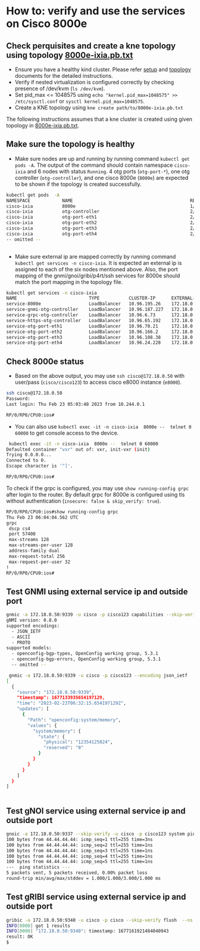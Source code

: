 # How to: verify and use the services on Cisco 8000e

## Check perquisites and create a kne topology using topology [8000e-ixia.pb.txt](8000e-ixia.pb.txt)

- Ensure you have a healthy kind cluster. Please refer [setup](../../../docs/setup.md) and [topology](../../../docs/create_topology.md) documents for the detailed instructions.
- Verify if nested virtualization is configured correctly by checking presence of /dev/kvm (`ls /dev/kvm`).
- Set pid_max <= 1048575 using  `echo "kernel.pid_max=1048575" >> /etc/sysctl.conf` or `sysctl kernel.pid_max=1048575`.
- Create a KNE topology using `kne create path/to/8000e-ixia.pb.txt`

The following instructions assumes that a kne cluster is created using given topology in [8000e-ixia.pb.txt](8000e-ixia.pb.txt).

## Make sure the topology is healthy

- Make sure nodes are up and running by running command `kubectl get pods -A`. The output of the command should contain namespace `cisco-ixia` and 6 nodes with status `Running`. 4 otg ports (`otg-port-*`), one otg controller (`otg-controller`), and one cisco 8000e (`8000e`) are expected to be shown if the topology is created successfully.
  
``` bash
kubectl get pods  -A
NAMESPACE            NAME                                            READY   STATUS    RESTARTS   AGE
cisco-ixia           8000e                                           1/1     Running   0          4m28s
cisco-ixia           otg-controller                                  2/2     Running   0          4m28s
cisco-ixia           otg-port-eth1                                   2/2     Running   0          4m28s
cisco-ixia           otg-port-eth2                                   2/2     Running   0          4m28s
cisco-ixia           otg-port-eth3                                   2/2     Running   0          4m28s
cisco-ixia           otg-port-eth4                                   2/2     Running   0          4m27s
-- omitted -- 
 
```

- Make sure external ip are mapped correctly by running command `kubectl get services -n cisco-ixia`. It is expected an external ip is assigned to each of the six nodes mentioned above.  Also, the port mapping of the gnmi/gnoi/gribi/p4rt/ssh services for 8000e should match the port mapping in the topology file.  
  
``` bash
kubectl get services -n cisco-ixia
NAME                           TYPE           CLUSTER-IP      EXTERNAL-IP   PORT(S)                                                                    AGE
service-8000e                  LoadBalancer   10.96.195.26    172.18.0.50   22:31633/TCP,9339:31543/TCP,9340:30751/TCP,9337:30331/TCP,9559:31439/TCP   7m45s
service-gnmi-otg-controller    LoadBalancer   10.96.187.227   172.18.0.51   50051:31810/TCP                                                            7m45s
service-grpc-otg-controller    LoadBalancer   10.96.6.73      172.18.0.52   40051:31158/TCP                                                            7m45s
service-https-otg-controller   LoadBalancer   10.96.65.192    172.18.0.53   8443:30126/TCP                                                             7m45s
service-otg-port-eth1          LoadBalancer   10.96.70.21     172.18.0.54   5555:30373/TCP,50071:32694/TCP                                             7m45s
service-otg-port-eth2          LoadBalancer   10.96.166.2     172.18.0.55   5555:31205/TCP,50071:32376/TCP                                             7m45s
service-otg-port-eth3          LoadBalancer   10.96.108.38    172.18.0.56   5555:32396/TCP,50071:30361/TCP                                             7m45s
service-otg-port-eth4          LoadBalancer   10.96.24.228    172.18.0.57   5555:31664/TCP,50071:30416/TCP                                             7m44s
 ```

## Check 8000e status

- Based on the above output, you may use `ssh cisco@172.18.0.50` with user/pass (`cisco/cisco123`) to access cisco e8000 instance (`e8000`).

``` bash
ssh cisco@172.18.0.50 
Password: 
Last login: Thu Feb 23 05:03:48 2023 from 10.244.0.1

RP/0/RP0/CPU0:ios#  
```

- You can also use   `kubectl exec -it -n cisco-ixia  8000e --  telnet 0 60000` to get console access to the device.
  
``` bash
 kubectl exec -it -n cisco-ixia  8000e --  telnet 0 60000
Defaulted container "vxr" out of: vxr, init-vxr (init)
Trying 0.0.0.0...
Connected to 0.
Escape character is '^]'.

RP/0/RP0/CPU0:ios#
 ```

To check if the grpc is configured, you may use `show running-config grpc` after login to the router. By default grpc for 8000e is configured using tls without authentication (`insecure: false & skip_verify: true`).

``` bash
RP/0/RP0/CPU0:ios#show running-config grpc
Thu Feb 23 06:04:04.562 UTC
grpc
 dscp cs4
 port 57400
 max-streams 128
 max-streams-per-user 128
 address-family dual
 max-request-total 256
 max-request-per-user 32
!
RP/0/RP0/CPU0:ios#
```

## Test GNMI using external service ip and outside port

``` bash
gnmic -a 172.18.0.50:9339 -u cisco -p cisco123 capabilities --skip-verify
gNMI version: 0.8.0
supported encodings:
  - JSON_IETF
  - ASCII
  - PROTO
supported models:
  - openconfig-bgp-types, OpenConfig working group, 5.3.1
  - openconfig-bgp-errors, OpenConfig working group, 5.3.1
  -- omitted --

 gnmic -a 172.18.0.50:9339 -u cisco -p cisco123 --encoding json_ietf   get --path "/system/memory" --skip-verify
[
  {
    "source": "172.18.0.50:9339",
    "timestamp": 1677133935654197129,
    "time": "2023-02-23T06:32:15.654197129Z",
    "updates": [
      {
        "Path": "openconfig:system/memory",
        "values": {
          "system/memory": {
            "state": {
              "physical": "12354125824",
              "reserved": "0"
            }
          }
        }
      }
    ]
  }
]
 
```

## Test gNOI service using external service ip and outside port

``` bash
gnoic -a 172.18.0.50:9337 --skip-verify -u cisco -p cisco123 system ping --destination 44.44.44.44
100 bytes from 44.44.44.44: icmp_seq=1 ttl=255 time=3ns
100 bytes from 44.44.44.44: icmp_seq=2 ttl=255 time=1ns
100 bytes from 44.44.44.44: icmp_seq=3 ttl=255 time=1ns
100 bytes from 44.44.44.44: icmp_seq=4 ttl=255 time=1ns
100 bytes from 44.44.44.44: icmp_seq=5 ttl=255 time=1ns
---  ping statistics ---
5 packets sent, 5 packets received, 0.00% packet loss
round-trip min/avg/max/stddev = 1.000/1.000/3.000/1.000 ms
```

## Test gRIBI service using external service ip and outside port

``` bash
gribic -a 172.18.0.50:9340 -u cisco -p cisco --skip-verify flush  --ns DEFAULT 
INFO[0000] got 1 results                                
INFO[0000] "172.18.0.50:9340": timestamp: 1677161921484040943
result: OK 
$ 

```
